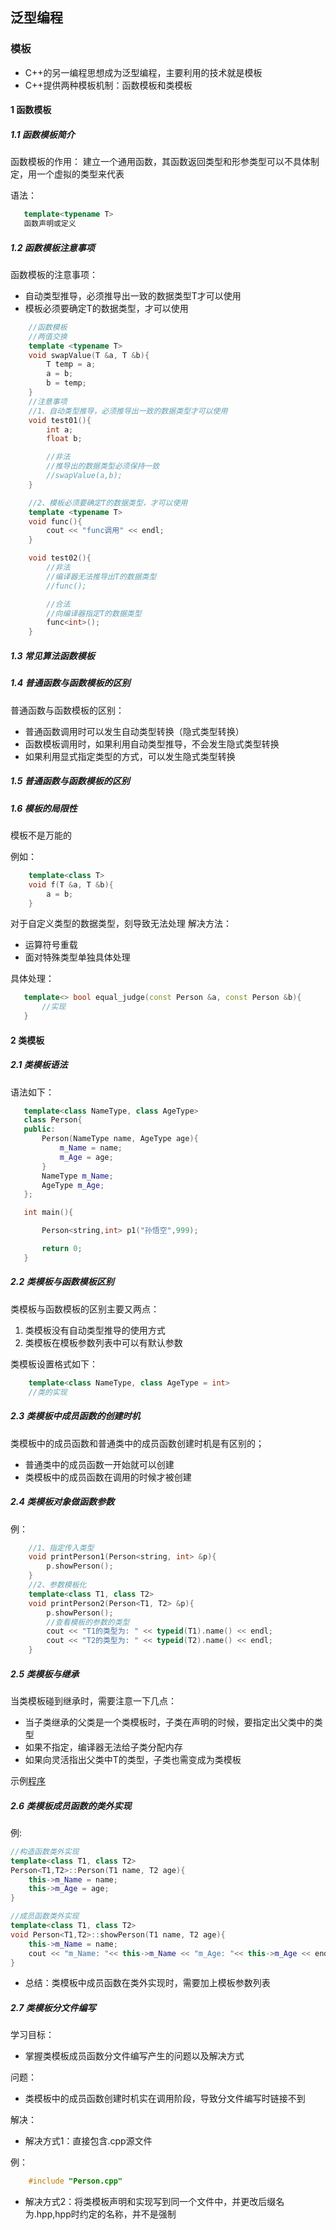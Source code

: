 ## 泛型编程

### 模板

- C++的另一编程思想成为泛型编程，主要利用的技术就是模板
- C++提供两种模板机制：函数模板和类模板

#### 1 函数模板

##### 1.1 函数模板简介

函数模板的作用：
建立一个通用函数，其函数返回类型和形参类型可以不具体制定，用一个虚拟的类型来代表

语法：

 ```cpp
    template<typename T>
    函数声明或定义
 ```
##### 1.2 函数模板注意事项

函数模板的注意事项：
- 自动类型推导，必须推导出一致的数据类型T才可以使用
- 模板必须要确定T的数据类型，才可以使用

```cpp
    //函数模板
    //两值交换
    template <typename T>
    void swapValue(T &a, T &b){
        T temp = a;
        a = b;
        b = temp;
    }
    //注意事项
    //1、自动类型推导，必须推导出一致的数据类型才可以使用
    void test01(){
        int a;
        float b;

        //非法
        //推导出的数据类型必须保持一致
        //swapValue(a,b);
    }   

    //2、模板必须要确定T的数据类型，才可以使用
    template <typename T>
    void func(){
        cout << "func调用" << endl;
    }

    void test02(){
        //非法
        //编译器无法推导出T的数据类型
        //func();

        //合法
        //向编译器指定T的数据类型
        func<int>();
    }
```

##### 1.3 常见算法函数模板


##### 1.4 普通函数与函数模板的区别

普通函数与函数模板的区别：
- 普通函数调用时可以发生自动类型转换（隐式类型转换）
- 函数模板调用时，如果利用自动类型推导，不会发生隐式类型转换
- 如果利用显式指定类型的方式，可以发生隐式类型转换

##### 1.5 普通函数与函数模板的区别

##### 1.6 模板的局限性

模板不是万能的

例如：
```cpp
    template<class T>
    void f(T &a, T &b){
        a = b;
    }
```
对于自定义类型的数据类型，刻导致无法处理
解决方法：
- 运算符号重载
- 面对特殊类型单独具体处理

具体处理：
 ```cpp
    template<> bool equal_judge(const Person &a, const Person &b){
        //实现
    }
 ```


#### 2 类模板

##### 2.1 类模板语法

语法如下：

 ```cpp
    template<class NameType, class AgeType>
    class Person{
    public:
        Person(NameType name, AgeType age){
            m_Name = name;
            m_Age = age;
        }
        NameType m_Name;
        AgeType m_Age;
    };

    int main(){

        Person<string,int> p1("孙悟空",999);

        return 0;
    }

 ```

##### 2.2 类模板与函数模板区别

类模板与函数模板的区别主要又两点：
1. 类模板没有自动类型推导的使用方式
2. 类模板在模板参数列表中可以有默认参数

类模板设置格式如下：

```cpp
    template<class NameType, class AgeType = int>
    //类的实现
```

##### 2.3 类模板中成员函数的创建时机

类模板中的成员函数和普通类中的成员函数创建时机是有区别的；

- 普通类中的成员函数一开始就可以创建
- 类模板中的成员函数在调用的时候才被创建


##### 2.4 类模板对象做函数参数

例：
```cpp
    //1、指定传入类型
    void printPerson1(Person<string, int> &p){
        p.showPerson();
    }
    //2、参数模板化
    template<class T1, class T2>
    void printPerson2(Person<T1, T2> &p){
        p.showPerson();
        //查看模板的参数的类型
        cout << "T1的类型为: " << typeid(T1).name() << endl;
        cout << "T2的类型为: " << typeid(T2).name() << endl;
    }
```


##### 2.5 类模板与继承

当类模板碰到继承时，需要注意一下几点：
- 当子类继承的父类是一个类模板时，子类在声明的时候，要指定出父类中的类型
- 如果不指定，编译器无法给子类分配内存
- 如果向灵活指出父类中T的类型，子类也需变成为类模板

示例[程序](Generic_Program\template\class_template\template_inherit.cpp)

##### 2.6 类模板成员函数的类外实现

例:
```cpp
//构造函数类外实现
template<class T1, class T2>
Person<T1,T2>::Person(T1 name, T2 age){
    this->m_Name = name;
    this->m_Age = age;
}

//成员函数类外实现
template<class T1, class T2>
void Person<T1,T2>::showPerson(T1 name, T2 age){
    this->m_Name = name;
    cout << "m_Name: "<< this->m_Name << "m_Age: "<< this->m_Age << endl;
}
 ```

- 总结：类模板中成员函数在类外实现时，需要加上模板参数列表

##### 2.7 类模板分文件编写

学习目标：
- 掌握类模板成员函数分文件编写产生的问题以及解决方式

问题：
- 类模板中的成员函数创建时机实在调用阶段，导致分文件编写时链接不到

解决：
- 解决方式1：直接包含.cpp源文件

例：
```cpp
    #include "Person.cpp"
```
- 解决方式2：将类模板声明和实现写到同一个文件中，并更改后缀名为.hpp,hpp时约定的名称，并不是强制
